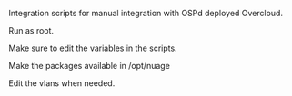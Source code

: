 Integration scripts for manual integration with OSPd deployed Overcloud.

Run as root.

Make sure to edit the variables in the scripts.

Make the packages available in /opt/nuage

Edit the vlans when needed.
